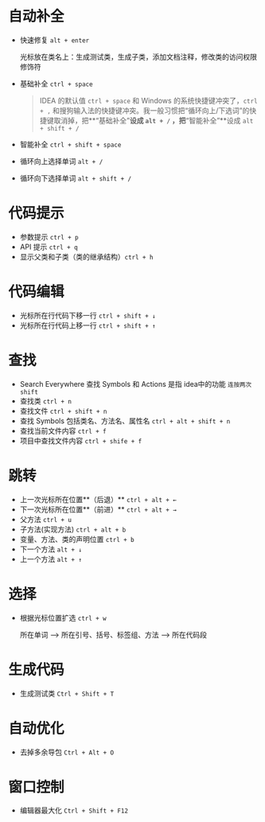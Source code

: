 # 自动补全

- 快速修复 `alt + enter`
  
  光标放在类名上：生成测试类，生成子类，添加文档注释，修改类的访问权限修饰符
  
- 基础补全 `ctrl + space`

  > IDEA 的默认值 `ctrl + space` 和 Windows 的系统快捷键冲突了，`ctrl + ,` 和搜狗输入法的快捷键冲突。我一般习惯把“循环向上/下选词”的快捷键取消掉，把**“基础补全”**设成 `alt + /` ，把**“智能补全”**设成 `alt + shift + /` 

- 智能补全 `ctrl + shift + space`

- 循环向上选择单词 `alt + /`

- 循环向下选择单词 `alt + shift + /`

# 代码提示
- 参数提示 `ctrl + p`
- API 提示 `ctrl + q`
- 显示父类和子类（类的继承结构）`ctrl + h`

# 代码编辑

- 光标所在行代码下移一行 `ctrl + shift + ↓` 
- 光标所在行代码上移一行 `ctrl + shift + ↑` 

# 查找

- Search Everywhere 查找 Symbols 和 Actions 是指 idea中的功能  `连按两次shift`
- 查找类 `ctrl + n`
- 查找文件 `ctrl + shift + n`
- 查找 Symbols 包括类名、方法名、属性名 `ctrl + alt + shift + n`
- 查找当前文件内容 `ctrl + f`
- 项目中查找文件内容 `ctrl + shife + f`

# 跳转

- 上一次光标所在位置**（后退）** `ctrl + alt + ← `
- 下一次光标所在位置**（前进）** `ctrl + alt + →`
- 父方法 `ctrl + u`
- 子方法(实现方法) `ctrl + alt + b`
- 变量、方法、类的声明位置 `ctrl + b`
- 下一个方法 `alt + ↓`
- 上一个方法 `alt + ↑`

# 选择

- 根据光标位置扩选 `ctrl + w`

  所在单词 --> 所在引号、括号、标签组、方法 --> 所在代码段

# 生成代码

- 生成测试类 `Ctrl + Shift + T`

# 自动优化
- 去掉多余导包 `Ctrl + Alt + O`

# 窗口控制
- 编辑器最大化 `Ctrl + Shift + F12`
